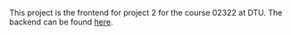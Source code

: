 This project is the frontend for project 2 for the course 02322 at DTU. The backend can be found [here](https://github.com/nordbobirk/02322-project2-backend).
